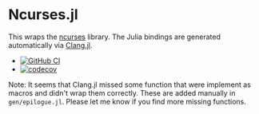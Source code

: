 # Ncurses.jl

This wraps the [ncurses](https://invisible-island.net/ncurses/)
library. The Julia bindings are generated automatically via
[Clang.jl](https://github.com/JuliaInterop/Clang.jl).

* [![GitHub
  CI](https://github.com/eschnett/Ncurses.jl/workflows/CI/badge.svg)](https://github.com/eschnett/Ncurses.jl/actions)
* [![codecov](https://codecov.io/gh/eschnett/Ncurses.jl/graph/badge.svg?token=VGMG5U8M41)](https://codecov.io/gh/eschnett/Ncurses.jl)

Note: It seems that Clang.jl missed some function that were implement
as macros and didn't wrap them correctly. These are added manually in
`gen/epilogue.jl`. Please let me know if you find more missing
functions.
